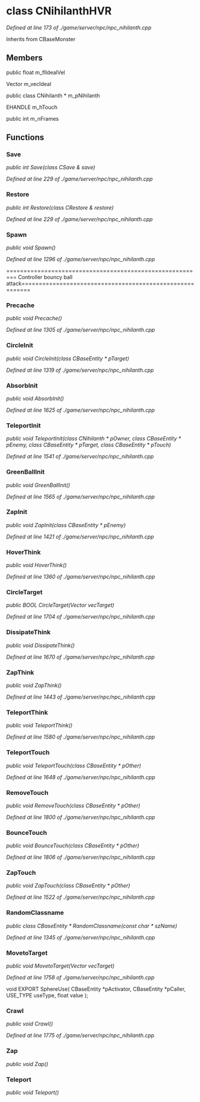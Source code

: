 # class CNihilanthHVR

*Defined at line 173 of ./game/server/npc/npc_nihilanth.cpp*

Inherits from CBaseMonster



## Members

public float m_flIdealVel

Vector m_vecIdeal

public class CNihilanth * m_pNihilanth

EHANDLE m_hTouch

public int m_nFrames



## Functions

### Save

*public int Save(class CSave & save)*

*Defined at line 229 of ./game/server/npc/npc_nihilanth.cpp*

### Restore

*public int Restore(class CRestore & restore)*

*Defined at line 229 of ./game/server/npc/npc_nihilanth.cpp*

### Spawn

*public void Spawn()*

*Defined at line 1296 of ./game/server/npc/npc_nihilanth.cpp*

========================================================= Controller bouncy ball attack=========================================================

### Precache

*public void Precache()*

*Defined at line 1305 of ./game/server/npc/npc_nihilanth.cpp*

### CircleInit

*public void CircleInit(class CBaseEntity * pTarget)*

*Defined at line 1319 of ./game/server/npc/npc_nihilanth.cpp*

### AbsorbInit

*public void AbsorbInit()*

*Defined at line 1625 of ./game/server/npc/npc_nihilanth.cpp*

### TeleportInit

*public void TeleportInit(class CNihilanth * pOwner, class CBaseEntity * pEnemy, class CBaseEntity * pTarget, class CBaseEntity * pTouch)*

*Defined at line 1541 of ./game/server/npc/npc_nihilanth.cpp*

### GreenBallInit

*public void GreenBallInit()*

*Defined at line 1565 of ./game/server/npc/npc_nihilanth.cpp*

### ZapInit

*public void ZapInit(class CBaseEntity * pEnemy)*

*Defined at line 1421 of ./game/server/npc/npc_nihilanth.cpp*

### HoverThink

*public void HoverThink()*

*Defined at line 1360 of ./game/server/npc/npc_nihilanth.cpp*

### CircleTarget

*public BOOL CircleTarget(Vector vecTarget)*

*Defined at line 1704 of ./game/server/npc/npc_nihilanth.cpp*

### DissipateThink

*public void DissipateThink()*

*Defined at line 1670 of ./game/server/npc/npc_nihilanth.cpp*

### ZapThink

*public void ZapThink()*

*Defined at line 1443 of ./game/server/npc/npc_nihilanth.cpp*

### TeleportThink

*public void TeleportThink()*

*Defined at line 1580 of ./game/server/npc/npc_nihilanth.cpp*

### TeleportTouch

*public void TeleportTouch(class CBaseEntity * pOther)*

*Defined at line 1648 of ./game/server/npc/npc_nihilanth.cpp*

### RemoveTouch

*public void RemoveTouch(class CBaseEntity * pOther)*

*Defined at line 1800 of ./game/server/npc/npc_nihilanth.cpp*

### BounceTouch

*public void BounceTouch(class CBaseEntity * pOther)*

*Defined at line 1806 of ./game/server/npc/npc_nihilanth.cpp*

### ZapTouch

*public void ZapTouch(class CBaseEntity * pOther)*

*Defined at line 1522 of ./game/server/npc/npc_nihilanth.cpp*

### RandomClassname

*public class CBaseEntity * RandomClassname(const char * szName)*

*Defined at line 1345 of ./game/server/npc/npc_nihilanth.cpp*

### MovetoTarget

*public void MovetoTarget(Vector vecTarget)*

*Defined at line 1758 of ./game/server/npc/npc_nihilanth.cpp*

 void EXPORT SphereUse( CBaseEntity *pActivator, CBaseEntity *pCaller, USE_TYPE useType, float value );

### Crawl

*public void Crawl()*

*Defined at line 1775 of ./game/server/npc/npc_nihilanth.cpp*

### Zap

*public void Zap()*

### Teleport

*public void Teleport()*



